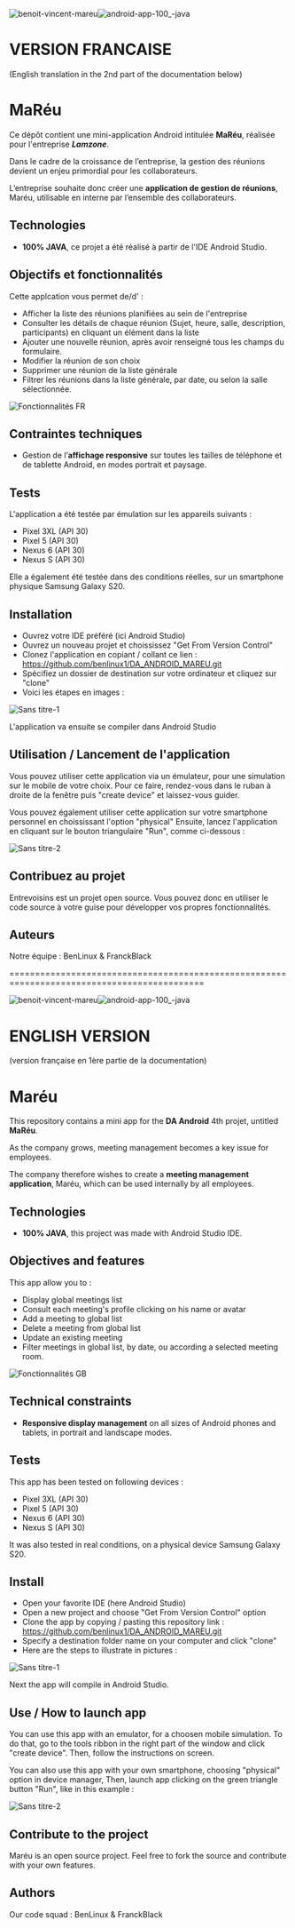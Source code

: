 ![benoit-vincent-mareu](https://github.com/benlinux1/DA_ANDROID_MAREU/assets/78255467/c42fc4c5-5ec4-4ddf-8d3c-f370ad512ec6)![android-app-100_-java](https://github.com/benlinux1/DA_ANDROID_MAREU/assets/78255467/1d9ab158-0a9a-4789-9d3c-70e12a3087c0)

# VERSION FRANCAISE
(English translation in the 2nd part of the documentation below)


# MaRéu

Ce dépôt contient une mini-application Android intitulée **MaRéu**, réalisée pour l'entreprise ***Lamzone***.

Dans le cadre de la croissance de l’entreprise, la gestion des réunions devient un enjeu primordial pour les collaborateurs.

L’entreprise souhaite donc créer une **application de gestion de réunions**, Maréu, utilisable en interne par l’ensemble des collaborateurs.


## Technologies
- **100% JAVA**, ce projet a été réalisé à partir de l'IDE Android Studio.


## Objectifs et fonctionnalités

Cette applcation vous permet de/d' :

- Afficher la liste des réunions planifiées au sein de l'entreprise
- Consulter les détails de chaque réunion (Sujet, heure, salle, description, participants) en cliquant un élément dans la liste
- Ajouter une nouvelle réunion, après avoir renseigné tous les champs du formulaire.
- Modifier la réunion de son choix
- Supprimer une réunion de la liste générale
- Filtrer les réunions dans la liste générale, par date, ou selon la salle sélectionnée.

![Fonctionnalités FR](https://user-images.githubusercontent.com/78255467/170277591-a668bcb3-74d9-4531-94c0-267d8e36e8e7.png)


## Contraintes techniques

- Gestion de l’**affichage responsive** sur toutes les tailles de téléphone et de tablette Android, en modes portrait et paysage.


## Tests

L'application a été testée par émulation sur les appareils suivants :
- Pixel 3XL (API 30)
- Pixel 5 (API 30)
- Nexus 6 (API 30)
- Nexus S (API 30)

Elle a également été testée dans des conditions réelles, sur un smartphone physique Samsung Galaxy S20.


## Installation
- Ouvrez votre IDE préféré (ici Android Studio)
- Ouvrez un nouveau projet et choississez "Get From Version Control"
- Clonez l'application en copiant / collant ce lien : https://github.com/benlinux1/DA_ANDROID_MAREU.git
- Spécifiez un dossier de destination sur votre ordinateur et cliquez sur "clone"
- Voici les étapes en images :

![Sans titre-1](https://user-images.githubusercontent.com/78255467/170271043-21297926-a109-4c5f-bebb-09849548bfe7.png)

L'application va ensuite se compiler dans Android Studio


## Utilisation / Lancement de l'application

Vous pouvez utiliser cette application via un émulateur, pour une simulation sur le mobile de votre choix.
Pour ce faire, rendez-vous dans le ruban à droite de la fenêtre puis "create device" et laissez-vous guider.

Vous pouvez également utiliser cette application sur votre smartphone personnel en choississant l'option "physical"
Ensuite, lancez l'application en cliquant sur le bouton triangulaire "Run", comme ci-dessous :

![Sans titre-2](https://user-images.githubusercontent.com/78255467/163193524-89842086-ca39-475c-afc2-e39e3e586f68.png)


## Contribuez au projet

Entrevoisins est un projet open source. Vous pouvez donc en utiliser le code source à votre guise pour développer vos propres fonctionnalités.


## Auteurs

Notre équipe : BenLinux & FranckBlack


============================================================================================

![benoit-vincent-mareu](https://github.com/benlinux1/DA_ANDROID_MAREU/assets/78255467/c42fc4c5-5ec4-4ddf-8d3c-f370ad512ec6)![android-app-100_-java](https://github.com/benlinux1/DA_ANDROID_MAREU/assets/78255467/1d9ab158-0a9a-4789-9d3c-70e12a3087c0)

# ENGLISH VERSION
(version française en 1ère partie de la documentation)


# Maréu

This repository contains a mini app for the **DA Android** 4th projet, untitled **MaRéu**.

As the company grows, meeting management becomes a key issue for employees.

The company therefore wishes to create a **meeting management application**, Maréu, which can be used internally by all employees.


## Technologies
- **100% JAVA**, this project was made with Android Studio IDE.


## Objectives and features

This app allow you to :

- Display global meetings list
- Consult each meeting's profile clicking on his name or avatar
- Add a meeting to global list
- Delete a meeting from global list
- Update an existing meeting
- Filter meetings in global list, by date, ou according a selected meeting room.

![Fonctionnalités GB](https://user-images.githubusercontent.com/78255467/170277679-27b594b3-14e9-4507-9609-08f1dfa39dcc.png)


## Technical constraints

- **Responsive display management** on all sizes of Android phones and tablets, in portrait and landscape modes.


## Tests

This app has been tested on following devices :
- Pixel 3XL (API 30)
- Pixel 5 (API 30)
- Nexus 6 (API 30)
- Nexus S (API 30)

It was also tested in real conditions, on a physical device Samsung Galaxy S20.


## Install
- Open your favorite IDE (here Android Studio)
- Open a new project and choose "Get From Version Control" option
- Clone the app by copying / pasting this repository link : https://github.com/benlinux1/DA_ANDROID_MAREU.git
- Specify a destination folder name on your computer and click "clone"
- Here are the steps to illustrate in pictures :

![Sans titre-1](https://user-images.githubusercontent.com/78255467/170271169-7485e9fd-6986-4aca-82a2-237066fd9940.png)

Next the app will compile in Android Studio.


## Use / How to launch app

You can use this app with an emulator, for a choosen mobile simulation.
To do that, go to the tools ribbon in the right part of the window and click "create device". Then, follow the instructions on screen.

You can also use this app with your own smartphone, choosing "physical" option in device manager, 
Then, launch app clicking on the green triangle button "Run", like in this example :

![Sans titre-2](https://user-images.githubusercontent.com/78255467/163193524-89842086-ca39-475c-afc2-e39e3e586f68.png)


## Contribute to the project

Maréu is an open source project. Feel free to fork the source and contribute with your own features.


## Authors

Our code squad : BenLinux & FranckBlack
